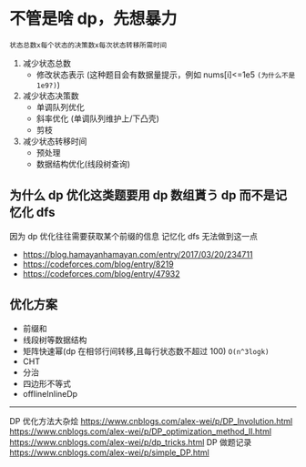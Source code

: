 # 不管是啥 dp，先想暴力

`状态总数x每个状态的决策数x每次状态转移所需时间`

1. 减少状态总数
   - 修改状态表示 (这种题目会有数据量提示，例如 nums[i]<=1e5 `(为什么不是 1e9?)`)
2. 减少状态决策数
   - 单调队列优化
   - 斜率优化 (单调队列维护上/下凸壳)
   - 剪枝
3. 减少状态转移时间
   - 预处理
   - 数据结构优化(线段树查询)

<!-- 插头dp 四边形优化dp 太难了 不学了 -->

## 为什么 dp 优化这类题要用 dp 数组貰う dp 而不是记忆化 dfs

因为 dp 优化往往需要获取某个前缀的信息 记忆化 dfs 无法做到这一点

- https://blog.hamayanhamayan.com/entry/2017/03/20/234711
- https://codeforces.com/blog/entry/8219
- https://codeforces.com/blog/entry/47932

## 优化方案

- 前缀和
- 线段树等数据结构
- 矩阵快速幂(dp 在相邻行间转移,且每行状态数不超过 100) `O(n^3logk)`
- CHT
- 分治
- 四边形不等式
- offlineInlineDp

---

DP 优化方法大杂烩
https://www.cnblogs.com/alex-wei/p/DP_Involution.html
https://www.cnblogs.com/alex-wei/p/DP_optimization_method_II.html
https://www.cnblogs.com/alex-wei/p/dp_tricks.html
DP 做题记录
https://www.cnblogs.com/alex-wei/p/simple_DP.html
